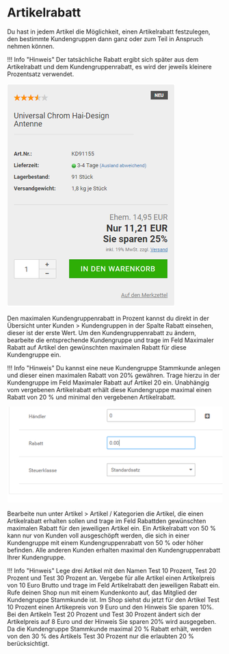 # Artikelrabatt 

Du hast in jedem Artikel die Möglichkeit, einen Artikelrabatt festzulegen, den bestimmte Kundengruppen dann ganz oder zum Teil in Anspruch nehmen können.

!!! Info "Hinweis"
	 Der tatsächliche Rabatt ergibt sich später aus dem Artikelrabatt und dem Kundengruppenrabatt, es wird der jeweils kleinere Prozentsatz verwendet.

![](Bilder/Abb102_ArtikelrabattInDerShopansicht.PNG "Artikelrabatt in der Shopansicht")

Den maximalen Kundengruppenrabatt in Prozent kannst du direkt in der Übersicht unter Kunden \> Kundengruppen in der Spalte Rabatt einsehen, dieser ist der erste Wert. Um den Kundengruppenrabatt zu ändern, bearbeite die entsprechende Kundengruppe und trage im Feld Maximaler Rabatt auf Artikel den gewünschten maximalen Rabatt für diese Kundengruppe ein.

!!! Info "Hinweis"
	 Du kannst eine neue Kundengruppe Stammkunde anlegen und dieser einen maximalen Rabatt von 20% gewähren. Trage hierzu in der Kundengruppe im Feld Maximaler Rabatt auf Artikel 20 ein. Unabhängig vom vergebenen Artikelrabatt erhält diese Kundengruppe maximal einen Rabatt von 20 % und minimal den vergebenen Artikelrabatt.

![](Bilder/Abb103_ArtikelrabattFestlegen.png "Artikelrabatt festlegen")

Bearbeite nun unter Artikel \> Artikel / Kategorien die Artikel, die einen Artikelrabatt erhalten sollen und trage im Feld Rabattden gewünschten maximalen Rabatt für den jeweiligen Artikel ein. Ein Artikelrabatt von 50 % kann nur von Kunden voll ausgeschöpft werden, die sich in einer Kundengruppe mit einem Kundengruppenrabatt von 50 % oder höher befinden. Alle anderen Kunden erhalten maximal den Kundengruppenrabatt Ihrer Kundengruppe.

!!! Info "Hinweis"
	 Lege drei Artikel mit den Namen Test 10 Prozent, Test 20 Prozent und Test 30 Prozent an. Vergebe für alle Artikel einen Artikelpreis von 10 Euro Brutto und trage im Feld Artikelrabatt den jeweiligen Rabatt ein. Rufe deinen Shop nun mit einem Kundenkonto auf, das Mitglied der Kundengruppe Stammkunde ist. Im Shop siehst du jetzt für den Artikel Test 10 Prozent einen Artikepreis von 9 Euro und den Hinweis Sie sparen 10%. Bei den Artikeln Test 20 Prozent und Test 30 Prozent ändert sich der Artikelpreis auf 8 Euro und der Hinweis Sie sparen 20% wird ausgegeben. Da die Kundengruppe Stammkunde maximal 20 % Rabatt erhält, werden von den 30 % des Artikels Test 30 Prozent nur die erlaubten 20 % berücksichtigt.



